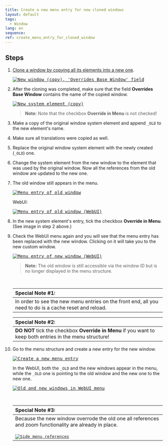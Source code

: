 ```yaml
---
title: Create a new menu entry for new cloned windows
layout: default
tags:  
  - Window
lang: en
sequence:
ref: create_menu_entry_for_cloned_window
---
```


<!--
See original issue comment: https://github.com/metasfresh/me03/issues/7548#issuecomment-806862863
-->

## Steps
1. [Clone a window by copying all its elements into a new one](copy_from_existing_window).

    <kbd><a href="https://user-images.githubusercontent.com/73820536/112486857-f0cb8000-8d84-11eb-900d-ae21027c3578.png" title="Click to enlarge" target="\_blank"><img src="https://user-images.githubusercontent.com/73820536/112486857-f0cb8000-8d84-11eb-900d-ae21027c3578.png" alt="New window (copy), 'Overrides Base Window' field"></a></kbd>

1. After the cloning was completed, make sure that the field **Overrides Base Window** contains the name of the copied window.

    <kbd><a href="https://user-images.githubusercontent.com/73820536/112488735-7f8ccc80-8d86-11eb-9b4d-a8b6b903eb1f.png" title="Click to enlarge" target="\_blank"><img src="https://user-images.githubusercontent.com/73820536/112488735-7f8ccc80-8d86-11eb-9b4d-a8b6b903eb1f.png" alt="New system element (copy)"></a></kbd>

    >**Note:** Note that the checkbox **Override in Menu** is not checked!

1. Make a copy of the original window system element and append `_OLD` to the new element's name.
1. Make sure all translations were copied as well.
1. Replace the original window system element with the newly created (`_OLD`) one.
1. Change the system element from the new window to the element that was used by the original window. Now all the references from the old window are updated to the new one.
1. The old window still appears in the menu.

    <kbd><a href="https://user-images.githubusercontent.com/73820536/112488354-2329ad00-8d86-11eb-9a76-c96a8e37e375.png" title="Click to enlarge" target="\_blank"><img src="https://user-images.githubusercontent.com/73820536/112488354-2329ad00-8d86-11eb-9a76-c96a8e37e375.png" alt="Menu entry of old window"></a></kbd>

    WebUI:

    <kbd><a href="https://user-images.githubusercontent.com/73820536/112488425-30df3280-8d86-11eb-8079-c6949fc6c310.png" title="Click to enlarge" target="\_blank"><img src="https://user-images.githubusercontent.com/73820536/112488425-30df3280-8d86-11eb-8079-c6949fc6c310.png" alt="Menu entry of old window (WebUI)"></a></kbd>

1. In the new system element's entry, tick the checkbox **Override in Menu**. (See image in step 2 above.)
1. Check the WebUI menu again and you will see that the menu entry has been replaced with the new window. Clicking on it will take you to the new custom window.

    <kbd><a href="https://user-images.githubusercontent.com/73820536/112488979-b19e2e80-8d86-11eb-9dde-cd33f66924ca.png" title="Click to enlarge" target="\_blank"><img src="https://user-images.githubusercontent.com/73820536/112488979-b19e2e80-8d86-11eb-9dde-cd33f66924ca.png" alt="Menu entry of new window (WebUI)"></a></kbd>

    >**Note:** The old window is still accessible via the window ID but is no longer displayed in the menu structure.

    <br>

    | **Special Note #1:** |
    | :--- |
    | In order to see the new menu entries on the front end, all you need to do is a cache reset and reload. |

    | **Special Note #2:** |
    | :--- |
    | **DO NOT** tick the checkbox **Override in Menu** if you want to keep both entries in the menu structure! |

1. Go to the menu structure and create a new entry for the new window.

    <kbd><a href="https://user-images.githubusercontent.com/73820536/112490013-ad264580-8d87-11eb-8e11-676765392ca3.png" title="Click to enlarge" target="\_blank"><img src="https://user-images.githubusercontent.com/73820536/112490013-ad264580-8d87-11eb-8e11-676765392ca3.png" alt="Create a new menu entry"></a></kbd>

    In the WebUI, both the `_OLD` and the new windows appear in the menu, while the `_OLD` one is pointing to the old window and the new one to the new one.

    <kbd><a href="https://user-images.githubusercontent.com/73820536/112490232-de067a80-8d87-11eb-90db-39ed938f216b.png" title="Click to enlarge" target="\_blank"><img src="https://user-images.githubusercontent.com/73820536/112490232-de067a80-8d87-11eb-90db-39ed938f216b.png" alt="Old and new windows in WebUI menu"></a></kbd>

    <br>

    | **Special Note #3:** |
    | :--- |
    | Because the new window overrode the old one all references and zoom functionality are already in place.<br><br><kbd><a href="https://user-images.githubusercontent.com/73820536/112492140-af899f00-8d89-11eb-9bf2-6fc224ff2e42.png" title="Click to enlarge" target="\_blank"><img src="https://user-images.githubusercontent.com/73820536/112492140-af899f00-8d89-11eb-9bf2-6fc224ff2e42.png" alt="Side menu references"></a></kbd> |
